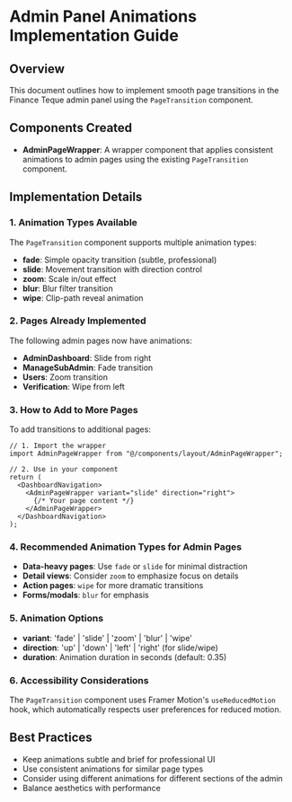 # Admin Panel Animations Implementation Guide

## Overview

This document outlines how to implement smooth page transitions in the Finance Teque admin panel using the `PageTransition` component.

## Components Created

- **AdminPageWrapper**: A wrapper component that applies consistent animations to admin pages using the existing `PageTransition` component.

## Implementation Details

### 1. Animation Types Available

The `PageTransition` component supports multiple animation types:

- **fade**: Simple opacity transition (subtle, professional)
- **slide**: Movement transition with direction control
- **zoom**: Scale in/out effect
- **blur**: Blur filter transition
- **wipe**: Clip-path reveal animation

### 2. Pages Already Implemented

The following admin pages now have animations:

- **AdminDashboard**: Slide from right
- **ManageSubAdmin**: Fade transition
- **Users**: Zoom transition
- **Verification**: Wipe from left

### 3. How to Add to More Pages

To add transitions to additional pages:

```tsx
// 1. Import the wrapper
import AdminPageWrapper from "@/components/layout/AdminPageWrapper";

// 2. Use in your component
return (
  <DashboardNavigation>
    <AdminPageWrapper variant="slide" direction="right">
      {/* Your page content */}
    </AdminPageWrapper>
  </DashboardNavigation>
);
```

### 4. Recommended Animation Types for Admin Pages

- **Data-heavy pages**: Use `fade` or `slide` for minimal distraction
- **Detail views**: Consider `zoom` to emphasize focus on details
- **Action pages**: `wipe` for more dramatic transitions
- **Forms/modals**: `blur` for emphasis

### 5. Animation Options

- **variant**: 'fade' | 'slide' | 'zoom' | 'blur' | 'wipe'
- **direction**: 'up' | 'down' | 'left' | 'right' (for slide/wipe)
- **duration**: Animation duration in seconds (default: 0.35)

### 6. Accessibility Considerations

The `PageTransition` component uses Framer Motion's `useReducedMotion` hook, which automatically respects user preferences for reduced motion.

## Best Practices

- Keep animations subtle and brief for professional UI
- Use consistent animations for similar page types
- Consider using different animations for different sections of the admin
- Balance aesthetics with performance
